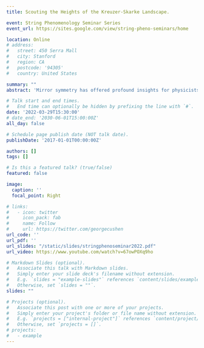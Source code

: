 ```yaml
---
title: Scouting the Heights of the Kreuzer-Skarke Landscape.

event: String Phenomenology Seminar Series
event_url: https://sites.google.com/view/string-pheno-seminars/home

location: Online
# address:
#   street: 450 Serra Mall
#   city: Stanford
#   region: CA
#   postcode: '94305'
#   country: United States

summary: ""
abstract: 'Mirror symmetry has offered profound insights for physicists and mathematicians studying string theory and Calabi-Yau manifolds. However, computational tools have markedly lagged behind and cannot keep up with current needs. In this talk, I will present newly developed tools to compute Gromov-Witten and Gopakumar-Vafa invariants that greatly exceed available packages in efficiency and generality. I will showcase these capabilities and give examples of some of the insights they enable. Finally, I will talk about the wide range of phenomenologically-interesting applications that can now be accessed.'

# Talk start and end times.
#   End time can optionally be hidden by prefixing the line with `#`.
date: '2022-03-29T15:30:00'
# date_end: '2030-06-01T15:00:00Z'
all_day: false

# Schedule page publish date (NOT talk date).
publishDate: '2017-01-01T00:00:00Z'

authors: []
tags: []

# Is this a featured talk? (true/false)
featured: false

image:
  caption: ''
  focal_point: Right

# links:
#   - icon: twitter
#     icon_pack: fab
#     name: Follow
#     url: https://twitter.com/georgecushen
url_code: ''
url_pdf: ''
url_slides: "/static/slides/stringphenoseminar2022.pdf"
url_video: https://www.youtube.com/watch?v=67owPOXq9ho

# Markdown Slides (optional).
#   Associate this talk with Markdown slides.
#   Simply enter your slide deck's filename without extension.
#   E.g. `slides = "example-slides"` references `content/slides/example-slides.md`.
#   Otherwise, set `slides = ""`.
slides: ""

# Projects (optional).
#   Associate this post with one or more of your projects.
#   Simply enter your project's folder or file name without extension.
#   E.g. `projects = ["internal-project"]` references `content/project/deep-learning/index.md`.
#   Otherwise, set `projects = []`.
# projects:
#   - example
---
```




